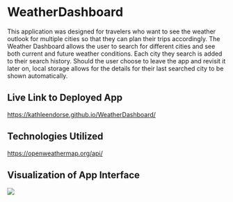 # WeatherDashboard

This application was designed for travelers who want to see the weather outlook for multiple cities so that they can plan their trips accordingly.  The Weather Dashboard allows the user to search for different cities and see both current and future weather conditions.  Each city they search is added to their search history. Should the user choose to leave the app and revisit it later on, local storage allows for the details for their last searched city to be shown automatically.  

## Live Link to Deployed App

https://kathleendorse.github.io/WeatherDashboard/


## Technologies Utilized


https://openweathermap.org/api/


## Visualization of App Interface

<img src="https://github.com/kathleendorse/WeatherDashboard/blob/master/WeatherDashboardGif.gif"></img>
